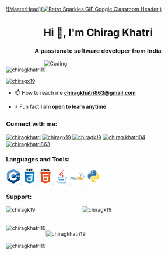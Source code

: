 [![MasterHead](![Retro Sparkles GIF Google Classroom Header](https://user-images.githubusercontent.com/89431059/190617502-e7129d60-5f5d-46a7-b4f8-9f00217ee391.gif)
)](https://chiragkhatri19.io)
<h1 align="center">Hi 👋, I'm Chirag Khatri</h1>
<h3 align="center">A passionate software developer from India</h3>
<img align="right" alt="Coding" width="400" src="https://camo.githubusercontent.com/cae12fddd9d6982901d82580bdf321d81fb299141098ca1c2d4891870827bf17/68747470733a2f2f6d69726f2e6d656469756d2e636f6d2f6d61782f313336302f302a37513379765349765f7430696f4a2d5a2e676966">

<p align="left"> <img src="https://komarev.com/ghpvc/?username=chiragkhatri19&label=Profile%20views&color=0e75b6&style=flat" alt="chiragkhatri19" /> </p>



<p align="left"> <a href="https://twitter.com/chiragx19" target="blank"><img src="https://img.shields.io/twitter/follow/chiragx19?logo=twitter&style=for-the-badge" alt="chiragx19" /></a> </p>

- 📫 How to reach me **chiragkhatri863@gmail.com**

- ⚡ Fun fact **I am open to learn anytime**

<h3 align="left">Connect with me:</h3>
<p align="left">
<a href="https://dev.to/chiragkhatri" target="blank"><img align="center" src="https://raw.githubusercontent.com/rahuldkjain/github-profile-readme-generator/master/src/images/icons/Social/devto.svg" alt="chiragkhatri" height="30" width="40" /></a>
<a href="https://twitter.com/chiragx19" target="blank"><img align="center" src="https://raw.githubusercontent.com/rahuldkjain/github-profile-readme-generator/master/src/images/icons/Social/twitter.svg" alt="chiragx19" height="30" width="40" /></a>
<a href="https://linkedin.com/in/chiragk19" target="blank"><img align="center" src="https://raw.githubusercontent.com/rahuldkjain/github-profile-readme-generator/master/src/images/icons/Social/linked-in-alt.svg" alt="chiragk19" height="30" width="40" /></a>
<a href="https://instagram.com/chirag.khatri04" target="blank"><img align="center" src="https://raw.githubusercontent.com/rahuldkjain/github-profile-readme-generator/master/src/images/icons/Social/instagram.svg" alt="chirag.khatri04" height="30" width="40" /></a>
<a href="https://www.leetcode.com/chiragkhatri863" target="blank"><img align="center" src="https://raw.githubusercontent.com/rahuldkjain/github-profile-readme-generator/master/src/images/icons/Social/leet-code.svg" alt="chiragkhatri863" height="30" width="40" /></a>
</p>

<h3 align="left">Languages and Tools:</h3>
<p align="left"> <a href="https://www.w3schools.com/cpp/" target="_blank" rel="noreferrer"> <img src="https://raw.githubusercontent.com/devicons/devicon/master/icons/cplusplus/cplusplus-original.svg" alt="cplusplus" width="40" height="40"/> </a> <a href="https://www.w3schools.com/css/" target="_blank" rel="noreferrer"> <img src="https://raw.githubusercontent.com/devicons/devicon/master/icons/css3/css3-original-wordmark.svg" alt="css3" width="40" height="40"/> </a> <a href="https://www.w3.org/html/" target="_blank" rel="noreferrer"> <img src="https://raw.githubusercontent.com/devicons/devicon/master/icons/html5/html5-original-wordmark.svg" alt="html5" width="40" height="40"/> </a> <a href="https://www.java.com" target="_blank" rel="noreferrer"> <img src="https://raw.githubusercontent.com/devicons/devicon/master/icons/java/java-original.svg" alt="java" width="40" height="40"/> </a> <a href="https://www.mysql.com/" target="_blank" rel="noreferrer"> <img src="https://raw.githubusercontent.com/devicons/devicon/master/icons/mysql/mysql-original-wordmark.svg" alt="mysql" width="40" height="40"/> </a> <a href="https://www.python.org" target="_blank" rel="noreferrer"> <img src="https://raw.githubusercontent.com/devicons/devicon/master/icons/python/python-original.svg" alt="python" width="40" height="40"/> </a> </p>

<h3 align="left">Support:</h3>
<p><a href="https://www.buymeacoffee.com/chiragk19"> <img align="left" src="https://cdn.buymeacoffee.com/buttons/v2/default-yellow.png" height="50" width="210" alt="chiragk19" /></a><a href="https://ko-fi.com/chiragk19"> <img align="left" src="https://cdn.ko-fi.com/cdn/kofi3.png?v=3" height="50" width="210" alt="chiragk19" /></a></p><br><br>

<p><img align="left" src="https://github-readme-stats.vercel.app/api/top-langs?username=chiragkhatri19&show_icons=true&locale=en&layout=compact" alt="chiragkhatri19" /></p>

<p>&nbsp;<img align="center" src="https://github-readme-stats.vercel.app/api?username=chiragkhatri19&show_icons=true&locale=en" alt="chiragkhatri19" /></p>

<p><img align="center" src="https://github-readme-streak-stats.herokuapp.com/?user=chiragkhatri19&" alt="chiragkhatri19" /></p>

